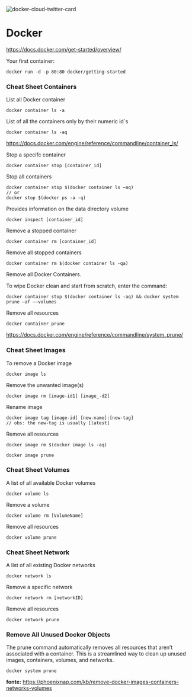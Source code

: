 ![docker-cloud-twitter-card](https://user-images.githubusercontent.com/1257048/95775203-5aa11300-0c98-11eb-9817-e440f1fc4627.png)

# Docker 

https://docs.docker.com/get-started/overview/

Your first container:

    docker run -d -p 80:80 docker/getting-started


### Cheat Sheet Containers

List all Docker container

    docker container ls -a

List of all the containers only by their numeric id´s

    docker container ls -aq

https://docs.docker.com/engine/reference/commandline/container_ls/


Stop a specifc container

    docker container stop [container_id]

Stop all containers

    docker container stop $(docker container ls –aq)
    // or
    docker stop $(docker ps -a -q)

Provides information on the data directory volume

    docker inspect [container_id]

Remove a stopped container

    docker container rm [container_id]

Remove all stopped containers

    docker container rm $(docker container ls -qa)

Remove all Docker Containers.

To wipe Docker clean and start from scratch, enter the command:

    docker container stop $(docker container ls -aq) && docker system prune –af ––volumes

Remove all resources

    docker container prune

https://docs.docker.com/engine/reference/commandline/system_prune/

### Cheat Sheet Images

To remove a Docker image

    docker image ls

Remove the unwanted image(s)

    docker image rm [image-id1] [image_-d2]

Rename image

    docker image tag [image-id] [new-name]:[new-tag] 
    // obs: the new-tag is usually [latest]

Remove all resources

    docker image rm $(docker image ls -aq)

    docker image prune

### Cheat Sheet Volumes

A list of all available Docker volumes

    docker volume ls

Remove a volume

    docker volume rm [VolumeName]

Remove all resources

    docker volume prune

### Cheat Sheet Network

A list of all existing Docker networks

    docker network ls

Remove a specific network

    docker network rm [networkID]

Remove all resources

    docker network prune

### Remove All Unused Docker Objects

The prune command automatically removes all resources that aren’t associated with a container. This is a streamlined way to clean up unused images, containers, volumes, and networks.

    docker system prune

__fonte:__ https://phoenixnap.com/kb/remove-docker-images-containers-networks-volumes